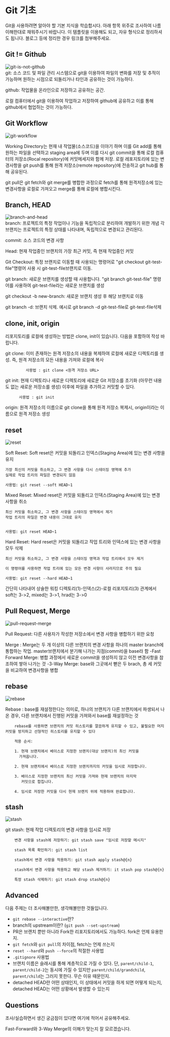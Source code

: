 # Git 기초
Git을 사용하려면 알아야 할 기본 지식을 학습합시다. 아래 항목 위주로 조사하여 나름 이해한대로 채워주시기 바랍니다. 이 템플릿을 이용해도 되고, 자유 형식으로 정리하셔도 됩니다. 블로그 등에 정리한 경우 링크를 첨부해주세요.

## Git != Github
![git-is-not-github](https://user-images.githubusercontent.com/51331195/160232512-3d6686ca-4ae3-4f11-a8d7-c893c0a7526a.png)  
git: 소스 코드 및 파일 관리 시스템으로
    git을 이용하여 파일의 변화를 저장 및 추적이 가능하며 원하는 시점으로 되돌리거나 타인과 공유하는 것이 가능하다.

github: 작업물을 온라인으로 저장하고 공유하는 공간.

로컬 컴퓨터에서 git을 이용하여 작업하고 저장하여 github에 공유하고 이를 통해 github에서 협업하는 것이 가능하다.

## Git Workflow
![git-workflow](https://cdn-media-1.freecodecamp.org/images/1*iL2J8k4ygQlg3xriKGimbQ.png)  

Working Directory는 현재 내 작업물(소스코드)을 이야기 하며
이를 Git add를 통해 원하는 파일을 선택하고 staging area에 두며
이를 다시 git commit을 통해 로컬 컴퓨터의 저장소(Rocal repository)에 커밋메세지와 함께 저장.
로컬 레포지토리에 있는 변경사항을 git push를 통해 원격 저장소(remote repository)에 전송하고 git hub를 통해 공유된다.

git pull은 git fetch와 git merge를 병합한 과정으로
fetch를 통해 원격저장소에 있는 변경사항을 로컬로 가져오고 merge를 통해 로컬에 병합시킨다.

## Branch, HEAD
![branch-and-head](https://ihatetomatoes.net/wp-content/uploads/2020/04/07-head-pointer.png)  
branch: 프로젝트의 특정 작업이나 기능을 독립적으로 분리하여 개발하기 위한 개념
        각 브랜치는 프로젝트의 특정 상태를 나타내며, 독립적으로 변경되고 관리된다.

commit: 소스 코드의 변경 사항

Head: 현재 작업중인 브랜치의 가장 최근 커밋, 즉 현재 작업중인 커밋

Git Checkout: 특정 브랜치로 이동할 때 사용되는 명령어로 "git checkout git-test-file"명령어 사용 시 git-test-file브랜치로 이동.

git branch: 새로운 브랜치를 생성할 때 사용합니다.
"git branch git-test-file" 명령어를 사용하여 git-test-file라는 새로운 브랜치를 생성

git checkout -b new-branch: 새로운 브랜치 생성 후 해당 브랜치로 이동

git branch -d: 브랜치 삭제. 예시로 git branch -d git-test-file로 git-test-file삭제 


## clone, init, origin
리포지토리를 로컬에 생성하는 방법은 clone, init이 있습니다. 다음을 포함하여 작성 바랍니다.

git clone: 이미 존재하는 원격 저장소의 내용을 복제하여 로컬에 새로운 디렉토리를 생성.
             즉, 원격 저장소의 모든 내용을 가져와 로컬에 복사
             
             사용법 : git clone <원격 저장소 URL>

git init: 현재 디렉토리나 새로운 디렉토리에 새로운 Git 저장소를 초기화
          (아무런 내용도 없는 새로운 저장소를 생성) 
          이후에 파일을 추가하고 커밋할 수 있다.

          사용법 : git init
          
origin: 원격 저장소의 이름으로 git clone을 통해 원격 저장소 복제시,
        origin이라는 이름으로 원격 저장소 생성

## reset
![reset](https://user-images.githubusercontent.com/51331195/160235594-8836570b-e8bf-484a-bb92-b2bd6d873066.png)  


Soft Reset:
    Soft reset은 커밋을 되돌리고 인덱스(Staging Area)에 있는 변경 사항을 유지
    
    가장 최신의 커밋을 취소하고, 그 변경 사항을 다시 스테이징 영역에 추가 
    실제로 작업 트리의 파일은 변경되지 않음

    사용법: git reset --soft HEAD~1

Mixed Reset:
    Mixed reset은 커밋을 되돌리고 인덱스(Staging Area)에 있는 변경 사항을 취소
    
    최신 커밋을 취소하고, 그 변경 사항을 스테이징 영역에서 제거
    작업 트리의 파일은 변경 내용이 그대로 유지

    
    사용법: git reset HEAD~1

Hard Reset:
    Hard reset은 커밋을 되돌리고 작업 트리와 인덱스에 있는 변경 사항을 모두 삭제
    
    최신 커밋을 취소하고, 그 변경 사항을 스테이징 영역과 작업 트리에서 모두 제거
    
    이 명령어를 사용하면 작업 트리에 있는 모든 변경 사항이 사라지므로 주의 필요
    
    사용법: git reset --hard HEAD~1

간단히 나타내어 상술한 워킹 디렉토리(1)-인덱스(2)-로컬 리포지토리(3) 관계에서
soft는 3->2, mixed는 3->1, hrad는 3->0

## Pull Request, Merge
![pull-request-merge](https://atlassianblog.wpengine.com/wp-content/uploads/bitbucket411-blog-1200x-branches2.png)  

Pull Request: 다른 사용자가 작성한 저장소에서 변경 사항을 병합하기 위한 요청

Merge : Merge는 두 개 이상의 다른 브랜치의 변경 사항을 하나의 master branch에 통합하는 작업.
        master브랜치에서 분기해 나가는 지점(commit)을 base라 함
 -Fast Forward Merge: 병합 과정에서 새로운 commit을 생성하지 않고 이전 변경사항을
                   참조하여 쌓아 나가는 것
 -3-Way Merge: base와 그곳에서 뻗은 두 brach, 총 세 커밋을 비교하여 변경사항을 병합
              

## rebase
![rebase](https://user-images.githubusercontent.com/51331195/160234052-7fe70f85-5906-4474-b809-782adae92b3c.png)  

Rebase : base를 재설정한다는 의미로, 
        하나의 브랜치가 다른 브랜치에서 파생되서 나온 경우, 다른 브랜치에서 진행된 커밋을 가져와서 base를 재설정하는 것

        rebase를 사용하면 브랜치의 커밋 히스토리를 깔끔하게 유지할 수 있고, 불필요한 머지 커밋을 방지하고 선형적인 히스토리를 유지할 수 있다

        적용 순서:

        1. 현재 브랜치에서 베이스로 지정한 브랜치(대상 브랜치)의 최신 커밋을     
          가져옵니다.
        
        2. 현재 브랜치에서 베이스로 지정한 브랜치까지의 커밋을 임시로 저장합니다.
        
        3. 베이스로 지정한 브랜치의 최신 커밋을 가져와 현재 브랜치의 마지막     
           커밋으로 합칩니다.
        
        4. 임시로 저장한 커밋을 다시 현재 브랜치 위에 적용하여 완료합니다.

## stash
![stash](https://d8it4huxumps7.cloudfront.net/bites/wp-content/banners/2023/4/642a663eaff96_git_stash.png)  

git stash: 현재 작업 디렉토리의 변경 사항을 임시로 저장

        변경 사항을 stash에 저장하기: git stash save "임시로 저장할 메시지"

        stash 목록 확인하기: git stash list

        stash에서 변경 사항을 적용하기: git stash apply stash@{n}

        stash에서 변경 사항을 적용하고 해당 stash 제거하기: it stash pop stash@{n}

        특정 stash 삭제하기: git stash drop stash@{n}

## Advanced
다음 주제는 더 조사해볼만한, 생각해볼만한 것들입니다. 
- `git rebase --interactive`란?
- branch의 upstream이란? (`git push --set-upstream`)
- PR은 브랜치 뿐만 아니라 Fork한 리포지토리에서도 가능하다. fork은 언제 유용한지. 
- `git fetch`와 `git pull`의 차이점, fetch는 언제 쓰는지
- `reset --hard`와 `push --force`의 적절한 사용법
- `.gitignore` 사용법
- 브랜치 이름은 슬래시를 통해 계층적으로 가질 수 있다. 단, `parent/child-1`, `parent/child-2`는 동시에 가질 수 있지만 `parent/child/grandchild`, `parent/child`는 그러지 못한다. 무슨 이유 때문인지. 
- detached HEAD란 어떤 상태인지, 이 상태에서 커밋을 하게 되면 어떻게 되는지, detached HEAD는 어떤 상황에서 발생할 수 있는지

## Questions
조사/실습하면서 생긴 궁금점이 있다면 여기에 적어서 공유해주세요.

Fast-Forward와 3-Way Merge의 이해가 맞는지 잘 모르겠습니다.